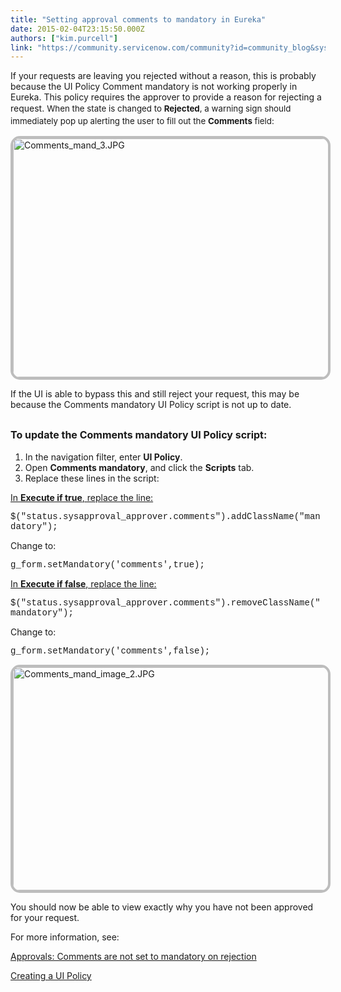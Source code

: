 ```yaml
---
title: "Setting approval comments to mandatory in Eureka"
date: 2015-02-04T23:15:50.000Z
authors: ["kim.purcell"]
link: "https://community.servicenow.com/community?id=community_blog&sys_id=edace225dbd0dbc01dcaf3231f96194e"
---
```

<p>If your requests are leaving you rejected without a reason, this is probably because the UI Policy Comment mandatory is not working properly in Eureka. This policy requires the approver to provide a reason for rejecting a request. <span style="font-size: 10pt; line-height: 1.5em;">When the state is changed to </span><span style="font-size: 10pt; line-height: 1.5em;"><strong>Rejected</strong></span><span style="font-size: 10pt; line-height: 1.5em;">, a warning sign should immediately pop up alerting the user to fill out the </span><span style="font-size: 10pt; line-height: 1.5em;"><strong>Comments</strong></span><span style="font-size: 10pt; line-height: 1.5em;"> field:</span></p><p></p><p></p><p><img   alt="Comments_mand_3.JPG" class="jive-image image-2" src="b21f604adb949304b322f4621f9619da.iix" style="height: 382px; width: 620px; border: 4px solid #bdbdbd; border-top-left-radius: 15px; border-top-right-radius: 15px; border-bottom-right-radius: 15px; border-bottom-left-radius: 15px; display: block; margin-left: auto; margin-right: auto;"/></p><p></p><p></p><p>If the UI is able to bypass this and still reject your request, this may be because the Comments mandatory UI Policy script is not up to date.</p><p></p><h2><span style="font-size: 12pt;">To update the Comments mandatory UI Policy script:</span></h2><p></p><ol><li>In the navigation filter, enter <strong>UI Policy</strong>.</li><li>Open <strong>Comments mandatory</strong>, and click the <strong>Scripts</strong> tab.</li><li>Replace these lines in the script:</li></ol><p></p><p><span style="text-decoration: underline;">In <strong>Execute if true</strong>, replace the line:</span></p><p></p><p><span style="font-family: courier new,courier;">$("status.sysapproval_approver.comments").addClassName("mandatory");</span></p><p></p><p>Change to:</p><p></p><p><span style="font-family: courier new,courier;">g_form.setMandatory('comments',true);</span></p><p></p><p></p><p></p><p><span style="text-decoration: underline;">In <strong>Execute if false</strong>, replace the line:</span></p><p></p><p><span style="font-family: courier new,courier;">$("status.sysapproval_approver.comments").removeClassName("mandatory");</span></p><p></p><p>Change to:</p><p></p><p><span style="font-family: courier new,courier;">g_form.setMandatory('comments',false);</span></p><p></p><p><img   alt="Comments_mand_image_2.JPG" class="jive-image image-3" src="fb905c4edb5417041dcaf3231f9619bf.iix" style="height: 357px; width: 620px; border: 4px solid #bdbdbd; border-top-left-radius: 15px; border-top-right-radius: 15px; border-bottom-right-radius: 15px; border-bottom-left-radius: 15px; display: block; margin-left: auto; margin-right: auto;"/></p><p></p><p>You should now be able to view exactly why you have not been approved for your request.</p><p></p><p>For more information, see:</p><p><a title="i.service-now.com/kb_view.do?sysparm_article=KB0547077" href="https://hi.service-now.com/kb_view.do?sysparm_article=KB0547077">Approvals: Comments are not set to mandatory on rejection</a></p><p><a title="ki.servicenow.com/index.php?title=Creating_a_UI_Policy" href="http://wiki.servicenow.com/index.php?title=Creating_a_UI_Policy">Creating a UI Policy</a></p>